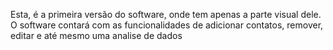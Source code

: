 Esta, é a primeira versão do software, onde tem apenas a parte visual dele.
O software contará com as funcionalidades de adicionar contatos, remover, editar e até mesmo uma analise de dados
